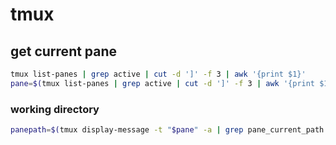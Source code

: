 # tmux

## get current pane
```bash
tmux list-panes | grep active | cut -d ']' -f 3 | awk '{print $1}'
pane=$(tmux list-panes | grep active | cut -d ']' -f 3 | awk '{print $1}')
```

### working directory
```bash
panepath=$(tmux display-message -t "$pane" -a | grep pane_current_path | cut -d '=' -f 2)
```

